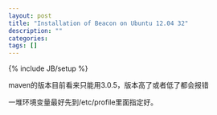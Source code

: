 ```yaml
---
layout: post
title: "Installation of Beacon on Ubuntu 12.04 32"
description: ""
categories: 
tags: []
---
```

{% include JB/setup %}

maven的版本目前看来只能用3.0.5，版本高了或者低了都会报错

一堆环境变量最好先到/etc/profile里面指定好。
